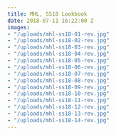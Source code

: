 ```yaml
---
title: MHL, SS18 Lookbook
date: 2018-07-11 16:22:00 Z
images:
- "/uploads/mhl-ss18-01-rev.jpg"
- "/uploads/mhl-ss18-02-rev.jpg"
- "/uploads/mhl-ss18-03-rev.jpg"
- "/uploads/mhl-ss18-04-rev.jpg"
- "/uploads/mhl-ss18-05-rev.jpg"
- "/uploads/mhl-ss18-06-rev.jpg"
- "/uploads/mhl-ss18-07-rev.jpg"
- "/uploads/mhl-ss18-08-rev.jpg"
- "/uploads/mhl-ss18-09-rev.jpg"
- "/uploads/mhl-ss18-10-rev.jpg"
- "/uploads/mhl-ss18-11-rev.jpg"
- "/uploads/mhl-ss18-12-rev.jpg"
- "/uploads/mhl-ss18-13-rev.jpg"
- "/uploads/mhl-ss18-14-rev.jpg"
---
```



